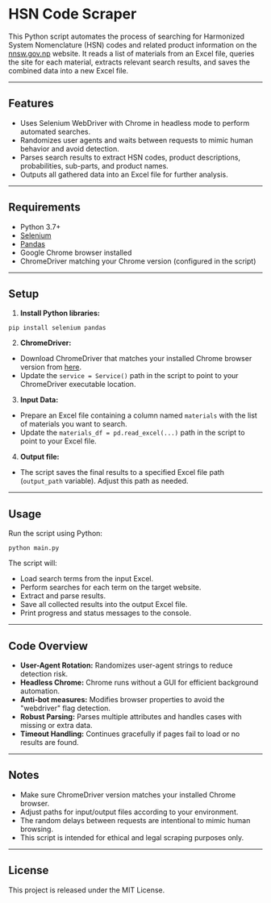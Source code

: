 # HSN Code Scraper

This Python script automates the process of searching for Harmonized System Nomenclature (HSN) codes and related product information on the [nnsw.gov.np](https://nnsw.gov.np) website. It reads a list of materials from an Excel file, queries the site for each material, extracts relevant search results, and saves the combined data into a new Excel file.

---

## Features

- Uses Selenium WebDriver with Chrome in headless mode to perform automated searches.
- Randomizes user agents and waits between requests to mimic human behavior and avoid detection.
- Parses search results to extract HSN codes, product descriptions, probabilities, sub-parts, and product names.
- Outputs all gathered data into an Excel file for further analysis.

---

## Requirements

- Python 3.7+
- [Selenium](https://pypi.org/project/selenium/)
- [Pandas](https://pandas.pydata.org/)
- Google Chrome browser installed
- ChromeDriver matching your Chrome version (configured in the script)

---

## Setup

1. **Install Python libraries:**

```pip install selenium pandas```

2. **ChromeDriver:**

- Download ChromeDriver that matches your installed Chrome browser version from [here](https://chromedriver.chromium.org/downloads).
- Update the `service = Service()` path in the script to point to your ChromeDriver executable location.

3. **Input Data:**

- Prepare an Excel file containing a column named `materials` with the list of materials you want to search.
- Update the `materials_df = pd.read_excel(...)` path in the script to point to your Excel file.

4. **Output file:**

- The script saves the final results to a specified Excel file path (`output_path` variable). Adjust this path as needed.

---

## Usage

Run the script using Python:

```python main.py```

The script will:

- Load search terms from the input Excel.
- Perform searches for each term on the target website.
- Extract and parse results.
- Save all collected results into the output Excel file.
- Print progress and status messages to the console.

---

## Code Overview

- **User-Agent Rotation:** Randomizes user-agent strings to reduce detection risk.
- **Headless Chrome:** Chrome runs without a GUI for efficient background automation.
- **Anti-bot measures:** Modifies browser properties to avoid the "webdriver" flag detection.
- **Robust Parsing:** Parses multiple attributes and handles cases with missing or extra data.
- **Timeout Handling:** Continues gracefully if pages fail to load or no results are found.

---

## Notes

- Make sure ChromeDriver version matches your installed Chrome browser.
- Adjust paths for input/output files according to your environment.
- The random delays between requests are intentional to mimic human browsing.
- This script is intended for ethical and legal scraping purposes only.

---

## License

This project is released under the MIT License.
